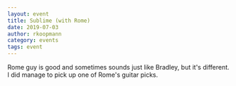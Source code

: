 ```yaml
---
layout: event
title: Sublime (with Rome)
date: 2019-07-03
author: rkoopmann
category: events
tags: event
---
```


Rome guy is good and sometimes sounds just like Bradley, but it's different.
I did manage to pick up one of Rome's guitar picks.
